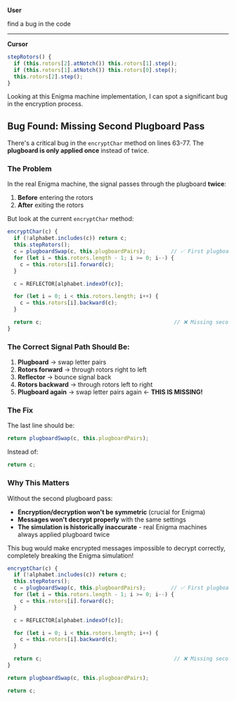 **User**

find a bug in the code

---

**Cursor**

```javascript
stepRotors() {
  if (this.rotors[2].atNotch()) this.rotors[1].step();
  if (this.rotors[1].atNotch()) this.rotors[0].step();
  this.rotors[2].step();
}
```

Looking at this Enigma machine implementation, I can spot a significant bug in the encryption process.

## **Bug Found: Missing Second Plugboard Pass**

There's a critical bug in the `encryptChar` method on lines 63-77. The **plugboard is only applied once** instead of twice.

### The Problem

In the real Enigma machine, the signal passes through the plugboard **twice**:
1. **Before** entering the rotors
2. **After** exiting the rotors

But look at the current `encryptChar` method:

```63:77:enigma_source.js
encryptChar(c) {
  if (!alphabet.includes(c)) return c;
  this.stepRotors();
  c = plugboardSwap(c, this.plugboardPairs);        // ✅ First plugboard pass
  for (let i = this.rotors.length - 1; i >= 0; i--) {
    c = this.rotors[i].forward(c);
  }

  c = REFLECTOR[alphabet.indexOf(c)];

  for (let i = 0; i < this.rotors.length; i++) {
    c = this.rotors[i].backward(c);
  }

  return c;                                          // ❌ Missing second plugboard pass!
}
```

### The Correct Signal Path Should Be:
1. **Plugboard** → swap letter pairs
2. **Rotors forward** → through rotors right to left  
3. **Reflector** → bounce signal back
4. **Rotors backward** → through rotors left to right
5. **Plugboard again** → swap letter pairs again ← **THIS IS MISSING!**

### The Fix

The last line should be:
```javascript
return plugboardSwap(c, this.plugboardPairs);
```

Instead of:
```javascript
return c;
```

### Why This Matters

Without the second plugboard pass:
- **Encryption/decryption won't be symmetric** (crucial for Enigma)
- **Messages won't decrypt properly** with the same settings
- **The simulation is historically inaccurate** - real Enigma machines always applied plugboard twice

This bug would make encrypted messages impossible to decrypt correctly, completely breaking the Enigma simulation!

```javascript
encryptChar(c) {
  if (!alphabet.includes(c)) return c;
  this.stepRotors();
  c = plugboardSwap(c, this.plugboardPairs);        // ✅ First plugboard pass
  for (let i = this.rotors.length - 1; i >= 0; i--) {
    c = this.rotors[i].forward(c);
  }

  c = REFLECTOR[alphabet.indexOf(c)];

  for (let i = 0; i < this.rotors.length; i++) {
    c = this.rotors[i].backward(c);
  }

  return c;                                          // ❌ Missing second plugboard pass!
}
```

```javascript
return plugboardSwap(c, this.plugboardPairs);
```

```javascript
return c;
```
